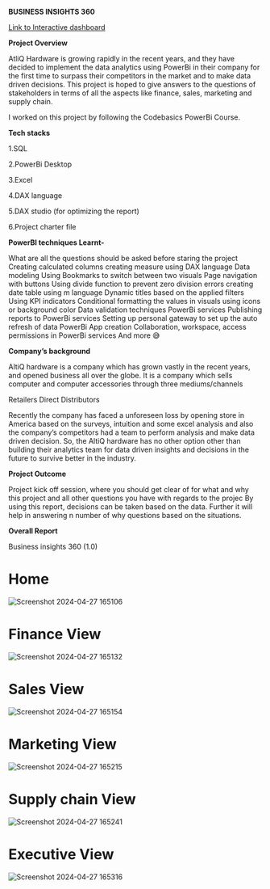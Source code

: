 **BUSINESS INSIGHTS 360**

[Link to Interactive dashboard](https://www.novypro.com/project/atliq-hardware-business-insights-360-)


**Project Overview**

AtliQ Hardware is growing rapidly in the recent years, and they have decided to implement the data analytics using PowerBi in their company for the first time to surpass their competitors in the market and to make data driven decisions. This project is hoped to give answers to the questions of stakeholders in terms of all the aspects like finance, sales, marketing and supply chain.

I worked on this project by following the Codebasics PowerBi Course.

**Tech stacks**

1.SQL

2.PowerBi Desktop

3.Excel

4.DAX language

5.DAX studio (for optimizing the report)

6.Project charter file


  **PowerBI techniques Learnt-**

What are all the questions should be asked before staring the project
Creating calculated columns
creating measure using DAX language
Data modeling
Using Bookmarks to switch between two visuals
Page navigation with buttons
Using divide function to prevent zero division errors
creating date table using m language
Dynamic titles based on the applied filters
Using KPI indicators
Conditional formatting the values in visuals using icons or background color
Data validation techniques
PowerBi services
Publishing reports to PowerBi services
Setting up personal gateway to set up the auto refresh of data
PowerBi App creation
Collaboration, workspace, access permissions in PowerBi services
And more 😅


**Company’s background**

AltiQ hardware is a company which has grown vastly in the recent years, and opened business all over the globe. It is a company which sells computer and computer accessories through three mediums/channels

Retailers
Direct
Distributors

Recently the company has faced a unforeseen loss by opening store in America based on the surveys, intuition and some excel analysis and also the company’s competitors had a team to perform analysis and make data driven decision. So, the AltiQ hardware has no other option other than building their analytics team for data driven insights and decisions in the future to survive better in the industry.

**Project Outcome**

Project kick off session, where you should get clear of for what and why this project and all other questions you have with regards to the projec
By using this report, decisions can be taken based on the data. Further it will help in answering n number of why questions based on the situations.


                                                               
**Overall Report**


Business insights 360 (1.0)


# Home
![Screenshot 2024-04-27 165106](https://github.com/mallela-sridhar-reddy/business-insights-360/assets/115725595/7331dc6d-f23e-47b4-929b-2cd7673fd850)

# Finance View
![Screenshot 2024-04-27 165132](https://github.com/mallela-sridhar-reddy/business-insights-360/assets/115725595/faef09d7-86e6-4fe4-b97e-cbc901df9879)

# Sales View
![Screenshot 2024-04-27 165154](https://github.com/mallela-sridhar-reddy/business-insights-360/assets/115725595/4ca5c395-17fd-4187-8f91-094725102635)

# Marketing View
![Screenshot 2024-04-27 165215](https://github.com/mallela-sridhar-reddy/business-insights-360/assets/115725595/d45f4ba8-5e49-4df9-970b-1f11b4b97a56)

# Supply chain View
![Screenshot 2024-04-27 165241](https://github.com/mallela-sridhar-reddy/business-insights-360/assets/115725595/c37b94bc-b1b5-49ef-9865-0edd545bfe96)


# Executive View
![Screenshot 2024-04-27 165316](https://github.com/mallela-sridhar-reddy/business-insights-360/assets/115725595/aa5d3810-2e72-41bf-8ec1-b1cfd650019e)






